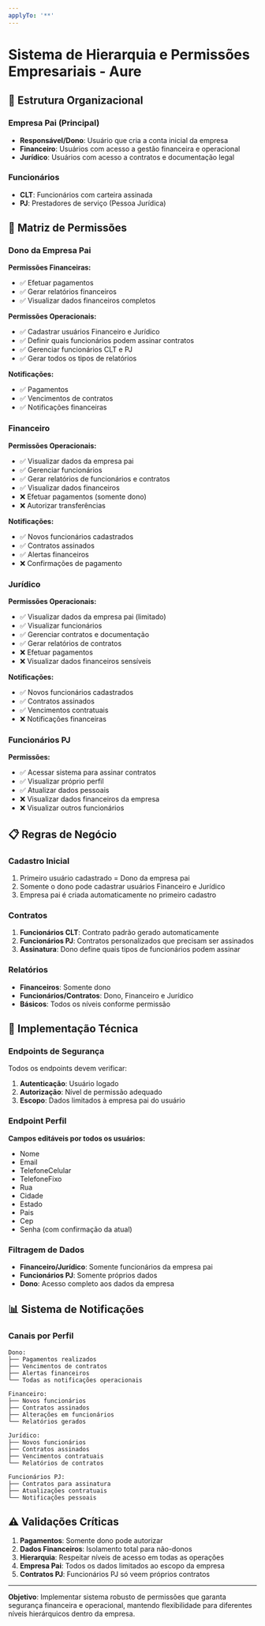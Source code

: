 ```yaml
---
applyTo: '**'
---
```


# Sistema de Hierarquia e Permissões Empresariais - Aure

## 🏢 Estrutura Organizacional

### Empresa Pai (Principal)
- **Responsável/Dono**: Usuário que cria a conta inicial da empresa
- **Financeiro**: Usuários com acesso a gestão financeira e operacional
- **Jurídico**: Usuários com acesso a contratos e documentação legal

### Funcionários
- **CLT**: Funcionários com carteira assinada
- **PJ**: Prestadores de serviço (Pessoa Jurídica)

## 🔐 Matriz de Permissões

### Dono da Empresa Pai
**Permissões Financeiras:**
- ✅ Efetuar pagamentos
- ✅ Gerar relatórios financeiros
- ✅ Visualizar dados financeiros completos

**Permissões Operacionais:**
- ✅ Cadastrar usuários Financeiro e Jurídico
- ✅ Definir quais funcionários podem assinar contratos
- ✅ Gerenciar funcionários CLT e PJ
- ✅ Gerar todos os tipos de relatórios

**Notificações:**
- ✅ Pagamentos
- ✅ Vencimentos de contratos
- ✅ Notificações financeiras

### Financeiro
**Permissões Operacionais:**
- ✅ Visualizar dados da empresa pai
- ✅ Gerenciar funcionários
- ✅ Gerar relatórios de funcionários e contratos
- ✅ Visualizar dados financeiros
- ❌ Efetuar pagamentos (somente dono)
- ❌ Autorizar transferências

**Notificações:**
- ✅ Novos funcionários cadastrados
- ✅ Contratos assinados
- ✅ Alertas financeiros
- ❌ Confirmações de pagamento

### Jurídico
**Permissões Operacionais:**
- ✅ Visualizar dados da empresa pai (limitado)
- ✅ Visualizar funcionários
- ✅ Gerenciar contratos e documentação
- ✅ Gerar relatórios de contratos
- ❌ Efetuar pagamentos
- ❌ Visualizar dados financeiros sensíveis

**Notificações:**
- ✅ Novos funcionários cadastrados
- ✅ Contratos assinados
- ✅ Vencimentos contratuais
- ❌ Notificações financeiras

### Funcionários PJ
**Permissões:**
- ✅ Acessar sistema para assinar contratos
- ✅ Visualizar próprio perfil
- ✅ Atualizar dados pessoais
- ❌ Visualizar dados financeiros da empresa
- ❌ Visualizar outros funcionários

## 📋 Regras de Negócio

### Cadastro Inicial
1. Primeiro usuário cadastrado = Dono da empresa pai
2. Somente o dono pode cadastrar usuários Financeiro e Jurídico
3. Empresa pai é criada automaticamente no primeiro cadastro

### Contratos
1. **Funcionários CLT**: Contrato padrão gerado automaticamente
2. **Funcionários PJ**: Contratos personalizados que precisam ser assinados
3. **Assinatura**: Dono define quais tipos de funcionários podem assinar

### Relatórios
- **Financeiros**: Somente dono
- **Funcionários/Contratos**: Dono, Financeiro e Jurídico
- **Básicos**: Todos os níveis conforme permissão

## 🔧 Implementação Técnica

### Endpoints de Segurança
Todos os endpoints devem verificar:
1. **Autenticação**: Usuário logado
2. **Autorização**: Nível de permissão adequado
3. **Escopo**: Dados limitados à empresa pai do usuário

### Endpoint Perfil
**Campos editáveis por todos os usuários:**
- Nome
- Email
- TelefoneCelular
- TelefoneFixo
- Rua
- Cidade
- Estado
- Pais
- Cep
- Senha (com confirmação da atual)

### Filtragem de Dados
- **Financeiro/Jurídico**: Somente funcionários da empresa pai
- **Funcionários PJ**: Somente próprios dados
- **Dono**: Acesso completo aos dados da empresa

## 📊 Sistema de Notificações

### Canais por Perfil
```
Dono:
├── Pagamentos realizados
├── Vencimentos de contratos
├── Alertas financeiros
└── Todas as notificações operacionais

Financeiro:
├── Novos funcionários
├── Contratos assinados
├── Alterações em funcionários
└── Relatórios gerados

Jurídico:
├── Novos funcionários
├── Contratos assinados
├── Vencimentos contratuais
└── Relatórios de contratos

Funcionários PJ:
├── Contratos para assinatura
├── Atualizações contratuais
└── Notificações pessoais
```

## ⚠️ Validações Críticas

1. **Pagamentos**: Somente dono pode autorizar
2. **Dados Financeiros**: Isolamento total para não-donos
3. **Hierarquia**: Respeitar níveis de acesso em todas as operações
4. **Empresa Pai**: Todos os dados limitados ao escopo da empresa
5. **Contratos PJ**: Funcionários PJ só veem próprios contratos

---

**Objetivo**: Implementar sistema robusto de permissões que garanta segurança financeira e operacional, mantendo flexibilidade para diferentes níveis hierárquicos dentro da empresa.